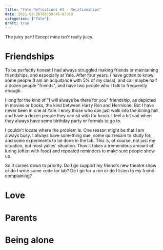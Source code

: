 ```yaml
---
title: "Yale Reflections #3 - Relationships"
date: 2021-05-20T06:59:45-07:00
categories: ["Yale"]
draft: true
---
```


The juicy part! Except mine isn't really juicy. 
# Friendships
   To be perfectly honest I had always struggled making friends or maintaining friendships, and especially at Yale. After four years, I have gotten to know some people (I am an acquitance with 5% of my class), and call maybe half a dozen people "friends", and have two people who I talk to frequently enough.

   I long for the kind of "I will always be there for you" friendship, as depicted in movies or books, the kind between Harry Ron and Hermione. But I have never been in one at Yale. I envy those who can just walk into the dining hall and have a dozen people they can sit with for lunch. I feel a bit sad when they always have some birthday party or formals to go to.

   I couldn't locate where the problem is. One reason might be that I am always busy. I always have something due, some quiz/exam to study for, and some experiments to be done in the lab. This is, of course, not just my situation, but most yalies' situation. Thus it takes a tremendous amount of luring (often with food) and repeated reminders to make sure people show up. 

   So it comes down to priority. Do I go support my friend's new theatre show or do I write some code for lab? Do I go for a run or do I listen to my friend complaining? 
   
# Love 

# Parents

# Being alone 